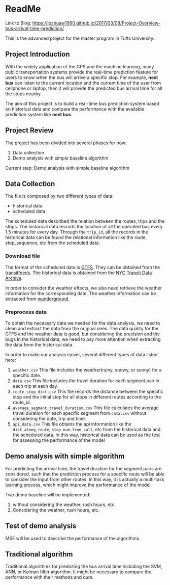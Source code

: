 # ReadMe

Link to Blog: https://joshuaw1990.github.io/2017/03/08/Project-Overview-bus-arrival-time-prediction/

This is the advanced project for the master program in Tufts University.


## Project Introduction

With the widely application of the GPS and the machine learning, many public transportation systems provide the real-time prediction feature for users to know when the bus will arrive a specific stop. For example, **next bus** can listen to the current location and the current time of the user from cellphone or laptop, then it will provide the predicted bus arrival time for all the stops nearby.

The aim of this project is to build a real-time bus prediction system based on historical data and compare the performance with the available prediction system like **next bus**.

## Project Review

The project has been divided into several phases for now:

1. Data collection
2. Demo analysis with simple baseline algorithm


Current step: Demo analysis with simple baseline algorithm

## Data Collection

The file is composed by two different types of data:

- historical data
- scheduled data

The scheduled data described the relation between the routes, trips and the stops. The historical data records the location of all the operated bus every 1.5 minutes for every day. Through the `trip_id`, all the records in the historical data can be found the relational information like the route, stop_sequence, etc from the scheduled data.

### Download file

The format of the scheduled data is [GTFS](https://developers.google.com/transit/gtfs/). They can be obtained from the [transitfeeds](http://transitfeeds.com/). The historical data is obtained from the [NYC Transit Data Archive](http://data.mytransit.nyc.s3.amazonaws.com/README.HTML).

In order to consider the weather effects, we also need retrieve the weather information for the corresponding date. The weather information can be extracted from [wunderground](http://api.wunderground.com/api/).

### Preprocess data

To obtain the necessary data we needed for the data analysis, we need to clean and extract the data from the original ones. The data quality for the GTFS and the weather data is good, but considering the precision and the bugs in the historical data, we need to pay more attention when extracting the data from the historical data.

In order to make our analysis easier, several different types of data listed here:

1. `weather.csv` This file includes the weather(rainy, snowy, or sunny) for a specific date.
2. `data.csv` This file includes the travel duration for each segment pair in each trip at each day.
3. `route_stop_dist.csv` This file records the distance between the specific stop and the initial stop for all stops in different routes according to the route_id.
4. `average_segment_travel_duration.csv` This file calculates the average travel duration for each specific segment from `data.csv` without considering the date, trip and time.
5. `api_data.csv` This file obtains the api information like the `dist_along_route`, `stop_num_from_call`, etc from the historical data and the scheduled data. In this way, historical data can be used as the test for assessing the performance of the model

## Demo analysis with simple algorithm

For predicting the arrival time, the travel duration for the segment pairs are considered, such that the prediction process for a specific route will be able to consider the input from other routes. In this way, it is actually a multi-task learning process, which might improve the performance of the model.

Two demo baseline will be implemented:
1. without considering the weather, rush hours, etc.
2. Considering the weather, rush hours, etc.

## Test of demo analysis

MSE will be used to describe the performance of the algorithms.

## Traditional algorithm

Traditional algorithms for predicting the bus arrival time including the SVM, ANN, or Kalman filter algorithm. It might be necessary to compare the performance with their methods and ours.
